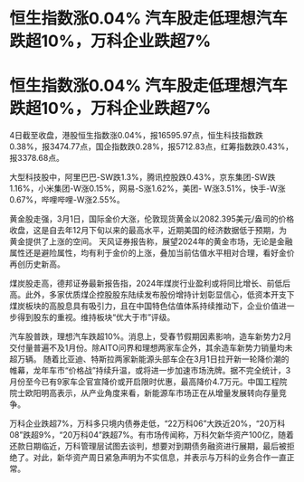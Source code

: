 # 恒生指数涨0.04% 汽车股走低理想汽车跌超10%，万科企业跌超7%

# 恒生指数涨0.04% 汽车股走低理想汽车跌超10%，万科企业跌超7%

4日截至收盘，港股恒生指数涨0.04%，报16595.97点，恒生科技指数跌0.38%，报3474.77点，国企指数跌0.28%，报5712.83点，红筹指数跌0.43%，报3378.68点。

大型科技股中，阿里巴巴-SW跌1.3%，腾讯控股跌0.43%，京东集团-SW跌1.16%，小米集团-W涨0.15%，网易-S涨1.62%，美团-
W涨3.51%，快手-W涨0.67%，哔哩哔哩-W涨2.55%。

黄金股走强，3月1日，国际金价大涨，伦敦现货黄金以2082.395美元/盎司的价格收盘，这是自去年12月下旬以来的最高水平，近期美国的经济数据低于预期，为黄金提供了上涨的空间。
天风证券报告称，展望2024年的黄金市场，无论是金融属性还是避险属性，均有利于金价的上涨，叠加当前估值水平相对合理，看好金价再创历史新高。

煤炭股走高，德邦证券最新报告指，2024年煤炭行业盈利或将同比增长、前低后高。此外，多家优质煤企控股股东陆续发布股份增持计划彰显信心，低资本开支下煤炭板块的高股息具有吸引力，且在中国特色估值体系持续推动下，企业价值进一步得到股东的重视。维持板块“优大于市”评级。

汽车股普跌，理想汽车跌超10%。消息上，受春节假期因素影响，造车新势力2月交付量普遍不及1月份。除AITO问界和理想两家车企外，其余造车新势力销量均未超万辆。
随着比亚迪、特斯拉两家新能源头部车企在3月1日拉开新一轮降价潮的帷幕，龙年车市“价格战”持续升温，或将进一步加速市场洗牌。据不完全统计，3月份至今已有9家车企官宣降价或开启限时优惠，最高降价4.7万元。中国工程院院士欧阳明高表示，从产业角度来看，新能源车市场正在从增量发展转向存量竞争。

万科企业跌超7%，万科多只境内债券走低，“22万科06”大跌近20%，“20万科08”跌超9%，“20万科04”跌超7%。有市场传闻称，万科欠新华资产100亿，随着还款日期临近，万科管理层试图去谈判，想要对到期债务融资进行展期，最后被拒绝了。对此，新华资产周日紧急声明为不实信息，并表示与万科的业务合作一直正常。

